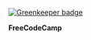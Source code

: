 
[![Greenkeeper badge](https://badges.greenkeeper.io/wmemorgan/socketio-exercises.svg)](https://greenkeeper.io/)

**FreeCodeCamp**